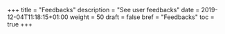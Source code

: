 +++
title = "Feedbacks"
description = "See user feedbacks"
date = 2019-12-04T11:18:15+01:00
weight = 50
draft = false
bref = "Feedbacks"
toc = true
+++
